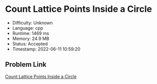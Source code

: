 # Count Lattice Points Inside a Circle

- Difficulty: Unknown
- Language: cpp
- Runtime: 1469 ms
- Memory: 24.9 MB
- Status: Accepted
- Timestamp: 2022-06-11 10:59:20

## Problem Link
[Count Lattice Points Inside a Circle](https://leetcode.com/problems/count-lattice-points-inside-a-circle)

